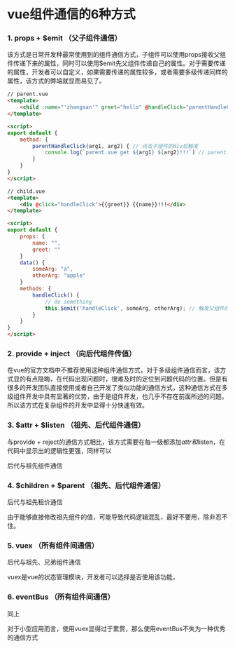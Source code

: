 # vue组件通信的6种方式

### 1. props + $emit	（父子组件通信）

该方式是日常开发种最常使用到的组件通信方式，子组件可以使用props接收父组件传递下来的属性，同时可以使用$emit先父组件传递自己的属性。对于需要传递的属性，开发者可以自定义，如果需要传递的属性较多，或者需要多级传递同样的属性，该方式的弊端就显而易见了。

```html
// parent.vue
<template>
	<child :name="'zhangsan'" greet="hello" @handleClick="parentHandleClick"></child>
</template>

<script>
export default {
    method: {
        parentHandleClick(arg1, arg2) { // 点击子组件的div后触发
            console.log(`parent.vue get ${arg1} ${arg2}!!!`) // parent.vue get a apple!!!
        }
    }
}
</script>
```

```html
// child.vue
<template>
    <div @click="handleClick">{{greet}} {{name}}!!!</div>
</template>

<script>
export default {
    props: {
        name: "",
        greet: ""
    }
    data() {
        someArg: "a",
        otherArg: "apple"
    }
    methods: {
        handleClick() {
            // do something
            this.$emit('handleClick', someArg, otherArg); // 触发父组件的handleClick方法并传递两个arg
        }
    }
}
</script>
```



### 2. provide + inject	（向后代组件传值）

在vue的官方文档中不推荐使用这种组件通信方式，对于多级组件通信而言，该方式显的有点隐晦，在代码出现问题时，很难及时的定位到问题代码的位置。但是有很多的开发团队直接使用或者自己开发了类似功能的通信方式，这种通信方式在多级组件开发中具有显著的优势，由于是组件开发，也几乎不存在前面所述的问题。所以该方式在复杂组件的开发中显得十分快速有效。



### 3. $attr + $listen	（祖先、后代组件通信）

与provide + reject的通信方式相比，该方式需要在每一级都添加$attr和$listen，在代码中显示出的逻辑性更强，同样可以

后代与祖先组件通信

### 4. $children + $parent	（祖先、后代组件通信）

后代与祖先租价通信	

由于能够直接修改祖先组件的值，可能导致代码逻辑混乱，最好不要用，除非忍不住。

### 5. vuex	（所有组件间通信）

后代与祖先、兄弟组件通信

vuex是vue的状态管理模块，开发者可以选择是否使用该功能，

### 6. eventBus	（所有组件间通信）

同上

对于小型应用而言，使用vuex显得过于累赘，那么使用eventBus不失为一种优秀的通信方式

